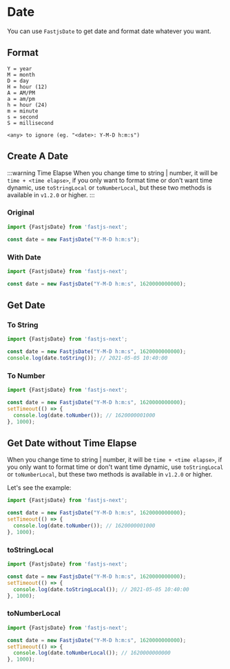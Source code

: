 # Date <Badge text="v1.1.0" type="tip" />

You can use `FastjsDate` to get date and format date whatever you want.

## Format

```text
Y = year
M = month
D = day
H = hour (12)
A = AM/PM
a = am/pm
h = hour (24)
m = minute
s = second
S = millisecond

<any> to ignore (eg. "<date>: Y-M-D h:m:s")
```

## Create A Date

:::warning Time Elapse
When you change time to string | number, it will be `time + <time elapse>`, if you only want to format time or don't want time dynamic, use `toStringLocal` or `toNumberLocal`, but these two methods is available in `v1.2.0` or higher.
:::

### Original

```javascript
import {FastjsDate} from 'fastjs-next';

const date = new FastjsDate("Y-M-D h:m:s");
```

### With Date

```javascript
import {FastjsDate} from 'fastjs-next';

const date = new FastjsDate("Y-M-D h:m:s", 1620000000000);
```

## Get Date

### To String

```javascript
import {FastjsDate} from 'fastjs-next';

const date = new FastjsDate("Y-M-D h:m:s", 1620000000000);
console.log(date.toString()); // 2021-05-05 10:40:00
```

### To Number

```javascript
import {FastjsDate} from 'fastjs-next';

const date = new FastjsDate("Y-M-D h:m:s", 1620000000000);
setTimeout(() => {
  console.log(date.toNumber()); // 1620000001000
}, 1000);
```

## Get Date without Time Elapse

When you change time to string | number, it will be `time + <time elapse>`, if you only want to format time or don't want time dynamic, use `toStringLocal` or `toNumberLocal`, but these two methods is available in `v1.2.0` or higher.

Let's see the example:

```javascript
import {FastjsDate} from 'fastjs-next';

const date = new FastjsDate("Y-M-D h:m:s", 1620000000000);
setTimeout(() => {
  console.log(date.toNumber()); // 1620000001000
}, 1000);
```

### toStringLocal <Badge text="v1.2.0" type="tip" />

```javascript
import {FastjsDate} from 'fastjs-next';

const date = new FastjsDate("Y-M-D h:m:s", 1620000000000);
setTimeout(() => {
  console.log(date.toStringLocal()); // 2021-05-05 10:40:00
}, 1000);
```


### toNumberLocal <Badge type="tip" text="v1.2.0" />

```javascript
import {FastjsDate} from 'fastjs-next';

const date = new FastjsDate("Y-M-D h:m:s", 1620000000000);
setTimeout(() => {
  console.log(date.toNumberLocal()); // 1620000000000
}, 1000);
```